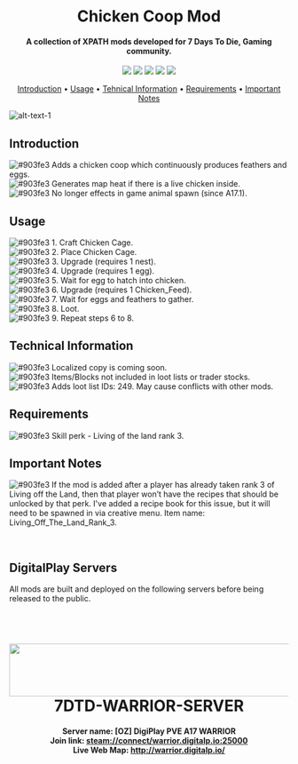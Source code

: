 <h1 align="center">Chicken Coop Mod</h1>

<h4 align="center">A collection of XPATH mods developed for 7 Days To Die, Gaming community.</h4>

<p align="center">
  <a href="http://discord.digitalp.io"><img src="https://img.shields.io/badge/dedicated%20server-yes-blue.svg?style=flat-square"></a> 
  <a href="http://discord.digitalp.io"><img src="https://img.shields.io/badge/7dtd__release-alpha-orange.svg?style=flat-square"></a>
  <a href="http://discord.digitalp.io"><img src="https://img.shields.io/badge/version-17.1-a25beb.svg?style=flat-square"></a>
  <a href="http://discord.digitalp.io"><img src="https://img.shields.io/badge/linux-yes-blue.svg?style=flat-square"></a>
  <a href="http://discord.digitalp.io"><img src="https://img.shields.io/badge/windows-yes-blue.svg?style=flat-square"></a>
</p>

<p align="center">
  <a href="#Introduction">Introduction</a> •
  <a href="#Usage">Usage</a> •
  <a href="#Technical-Information">Tehnical Information</a> •
  <a href="#Requirements">Requirements</a> •
  <a href="#Important-Notes">Important Notes</a> 
</p>

![alt-text-1](https://github.com/digital-play/7dtd-a17-mods-sol/blob/master/images/chicken_coop_1.JPG "title-1")

## Introduction

![#903fe3](https://placehold.it/15/903fe3/000000?text=+) Adds a chicken coop which continuously produces feathers and eggs. <br />
![#903fe3](https://placehold.it/15/903fe3/000000?text=+) Generates map heat if there is a live chicken inside. <br />
![#903fe3](https://placehold.it/15/903fe3/000000?text=+) No longer effects in game animal spawn (since A17.1). <br />

## Usage

![#903fe3](https://placehold.it/15/903fe3/000000?text=+) 1. Craft Chicken Cage. <br />
![#903fe3](https://placehold.it/15/903fe3/000000?text=+) 2. Place Chicken Cage. <br />
![#903fe3](https://placehold.it/15/903fe3/000000?text=+) 3. Upgrade (requires 1 nest). <br />
![#903fe3](https://placehold.it/15/903fe3/000000?text=+) 4. Upgrade (requires 1 egg). <br />
![#903fe3](https://placehold.it/15/903fe3/000000?text=+) 5. Wait for egg to hatch into chicken. <br />
![#903fe3](https://placehold.it/15/903fe3/000000?text=+) 6. Upgrade (requires 1 Chicken_Feed). <br />
![#903fe3](https://placehold.it/15/903fe3/000000?text=+) 7. Wait for eggs and feathers to gather. <br />
![#903fe3](https://placehold.it/15/903fe3/000000?text=+) 8. Loot. <br />
![#903fe3](https://placehold.it/15/903fe3/000000?text=+) 9. Repeat steps 6 to 8. <br />

## Technical Information

![#903fe3](https://placehold.it/15/903fe3/000000?text=+) Localized copy is coming soon. <br />
![#903fe3](https://placehold.it/15/903fe3/000000?text=+) Items/Blocks not included in loot lists or trader stocks. <br />
![#903fe3](https://placehold.it/15/903fe3/000000?text=+) Adds loot list IDs: 249. May cause conflicts with other mods. <br />

## Requirements

![#903fe3](https://placehold.it/15/903fe3/000000?text=+) Skill perk - Living of the land rank 3. <br />

## Important Notes

![#903fe3](https://placehold.it/15/903fe3/000000?text=+) If the mod is added after a player has already taken rank 3 of Living off the Land, then that player won’t have the recipes that should be unlocked by that perk. I've added a recipe book for this issue, but it will 
need to be spawned in via creative menu. Item name: Living_Off_The_Land_Rank_3.  <br />

<br />

## DigitalPlay Servers 

All mods are built and deployed on the following servers before being released to the public. 

<h1 align="center">
  <br>
  <a href="https://www.gametracker.com/server_info/139.99.144.61:25000/" target="_blank"><img src="https://cache.gametracker.com/server_info/139.99.144.61:25000/b_560_95_1.png" border="0" width="560" height="95" alt=""/></a>
  <br>
  7DTD-WARRIOR-SERVER<br></h1>
<h4 align="center" >Server name: [OZ] DigiPlay PVE A17 WARRIOR<br />
Join link: <a href="steam://connect/warrior.digitalp.io:25000" target="_blank">steam://connect/warrior.digitalp.io:25000</a><br />
Live Web Map: <a href="http://warrior.digitalp.io/" target="_blank">http://warrior.digitalp.io/</a></h4>
  




